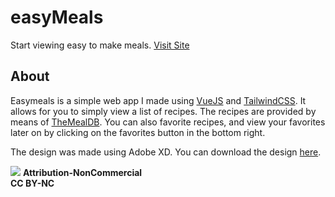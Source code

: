 # easyMeals
Start viewing easy to make meals.
[Visit Site](https://easymeals.netlify.com/)

## About
Easymeals is a simple web app I made using [VueJS](https://github.com/vuejs/vue) and [TailwindCSS](https://github.com/tailwindcss/tailwindcss). It allows for you to simply view a list of recipes. The recipes are provided by means of [TheMealDB](https://www.themealdb.com/api.php). You can also favorite recipes, and view your favorites later on by clicking on the favorites button in the bottom right.

The design was made using Adobe XD. You can download the design [here](https://www.dropbox.com/s/g0uhqqd84b9br9o/easyMeals.xd?dl=0).


![](https://licensebuttons.net/l/by-nc/3.0/88x31.png)
**Attribution-NonCommercial  
CC BY-NC**
